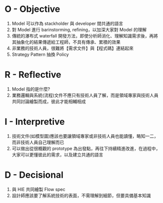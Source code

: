 # O - Objective

1. Model 可以作為 stackholder 與 developer 間共通的語言
2. 對 Model 進行 barinstorming, refining，以加深大家對 Model 的理解
3. 傳統的瀑布式 waterfall 開發方法，即使分析師消化、理解知識需求後，再將其抽象化的結果傳遞給工程師，不具有傳承、累積的效果
4. 非業務的技術人員，很難將【需求文件】與【程式碼】連結起來
5. Strategy Pattern 抽換 Policy

# R - Reflective

1. Model 指的是什麼?
2. 業務邏輯與系統(流程)文件不應只有技術人員了解，而是領域專家與技術人員共同討論繪製而成，彼此才能相輔相成

# I - Interpretive

1. 技術文件(如模型圖)應該也要讓領域專家或非技術人員也能讀懂，略知一二，而非技術人員自己理解而已
2. 可以做出從很概觀的 prototype 為出發點，再往下持續精進改進，在過程中，大家可以更懂彼此的需求，以及建立共通的語言
 
# D - Decisional

1. 與 HIE 共同繪製 Flow spec
2. 設計師應該要了解系統技術的表面，不需理解到細節，但要具備基本知識
